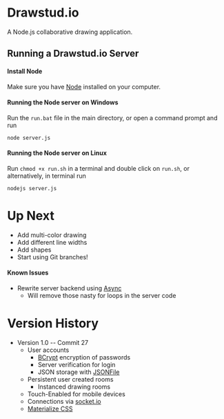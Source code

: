 # Drawstud.io

A Node.js collaborative drawing application.

## Running a Drawstud.io Server

#### Install Node

Make sure you have [Node](https://nodejs.org/en/) installed on your computer.

#### Running the Node server on Windows

Run the `run.bat` file in the main directory, or open a command prompt and run

```
node server.js
```

#### Running the Node server on Linux

Run `chmod +x run.sh` in a terminal and double click on `run.sh`, or alternatively, in terminal run

```
nodejs server.js
```

# Up Next
* Add multi-color drawing
* Add different line widths
* Add shapes
* Start using Git branches!

#### Known Issues
* Rewrite server backend using [Async](https://www.npmjs.com/package/async)
  * Will remove those nasty for loops in the server code

# Version History

* Version 1.0 -- Commit 27
  * User accounts
    * [BCrypt](https://www.npmjs.com/package/bcrypt-nodejs) encryption of passwords
    * Server verification for login
    * JSON storage with [JSONFile](https://www.npmjs.com/package/jsonfile)
  * Persistent user created rooms
    * Instanced drawing rooms
  * Touch-Enabled for mobile devices
  * Connections via [socket.io](http://socket.io/)
  * [Materialize CSS](http://materializecss.com/)
